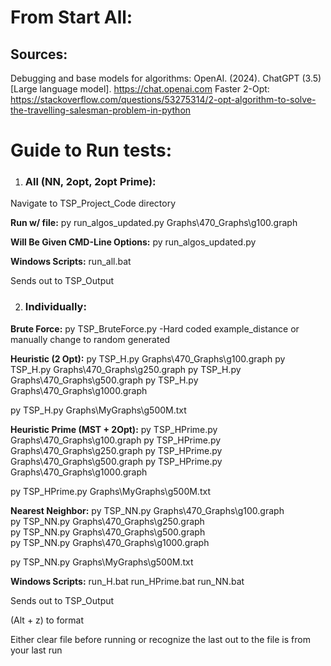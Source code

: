 # From Start All:

## Sources:
Debugging and base models for algorithms: OpenAI. (2024). ChatGPT (3.5) [Large language model]. https://chat.openai.com
Faster 2-Opt: https://stackoverflow.com/questions/53275314/2-opt-algorithm-to-solve-the-travelling-salesman-problem-in-python

# Guide to Run tests:

1. ### All (NN, 2opt, 2opt Prime):

Navigate to TSP_Project_Code directory

**Run w/ file:** 
    py run_algos_updated.py Graphs\470_Graphs\g100.graph

**Will Be Given CMD-Line Options:**
    py run_algos_updated.py

**Windows Scripts:**
    run_all.bat

Sends out to TSP_Output

2. ### Individually: 

**Brute Force:** 
py TSP_BruteForce.py
-Hard coded example_distance or manually change to random generated

**Heuristic (2 Opt):** 
py TSP_H.py Graphs\470_Graphs\g100.graph
py TSP_H.py Graphs\470_Graphs\g250.graph
py TSP_H.py Graphs\470_Graphs\g500.graph
py TSP_H.py Graphs\470_Graphs\g1000.graph

py TSP_H.py Graphs\MyGraphs\g500M.txt 


**Heuristic Prime (MST + 2Opt):** 
py TSP_HPrime.py Graphs\470_Graphs\g100.graph
py TSP_HPrime.py Graphs\470_Graphs\g250.graph
py TSP_HPrime.py Graphs\470_Graphs\g500.graph
py TSP_HPrime.py Graphs\470_Graphs\g1000.graph

py TSP_HPrime.py Graphs\MyGraphs\g500M.txt 

**Nearest Neighbor:** 
py TSP_NN.py Graphs\470_Graphs\g100.graph  
py TSP_NN.py Graphs\470_Graphs\g250.graph  
py TSP_NN.py Graphs\470_Graphs\g500.graph  
py TSP_NN.py Graphs\470_Graphs\g1000.graph  

py TSP_NN.py Graphs\MyGraphs\g500M.txt 

**Windows Scripts:** 
run_H.bat
run_HPrime.bat
run_NN.bat

Sends out to TSP_Output

(Alt + z) to format

Either clear file before running or recognize the last out to the file is
from your last run
